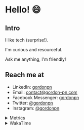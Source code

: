 # Hello! 😄

## Intro

I like tech (surprise!).

I'm curious and resourceful.

Ask me anything, I'm friendly!

## Reach me at

- LinkedIn: [gordonpn](https://www.linkedin.com/in/gordonpn/)
- Email: [contact@gordon-pn.com](mailto:contact@gordon-pn.com)
- Facebook Messenger: [gordonpn](https://www.messenger.com/t/Gordonpn)
- Twitter: [@gordonpn](https://twitter.com/Gordonpn)
- Instagram: [@gordonpn](https://www.instagram.com/gordonpn/)

<details>
  <summary>Metrics</summary>

  <img align="center" src="https://github.com/gordonpn/gordonpn/blob/master/github-metrics.svg" alt="GitHub Metrics">

</details>

<details>
  <summary>WakaTime</summary>

  <!--START_SECTION:waka-->
![Code Time](http://img.shields.io/badge/Code%20Time-0%20secs-blue)

![Profile Views](http://img.shields.io/badge/Profile%20Views-0-blue)

**🐱 My GitHub Data** 

> 🏆 387 Contributions in the Year 2022
 > 
> 📦 141.8 kB Used in GitHub's Storage 
 > 
> 🚫 Not Opted to Hire
 > 
> 📜 33 Public Repositories 
 > 
> 🔑 14 Private Repositories  
 > 
**I'm an Early 🐤** 

```text
🌞 Morning    179 commits    █████░░░░░░░░░░░░░░░░░░░░   19.61% 
🌆 Daytime    341 commits    █████████░░░░░░░░░░░░░░░░   37.35% 
🌃 Evening    356 commits    █████████░░░░░░░░░░░░░░░░   38.99% 
🌙 Night      37 commits     █░░░░░░░░░░░░░░░░░░░░░░░░   4.05%

```
📅 **I'm Most Productive on Wednesday** 

```text
Monday       141 commits    ███░░░░░░░░░░░░░░░░░░░░░░   15.44% 
Tuesday      138 commits    ███░░░░░░░░░░░░░░░░░░░░░░   15.12% 
Wednesday    204 commits    █████░░░░░░░░░░░░░░░░░░░░   22.34% 
Thursday     124 commits    ███░░░░░░░░░░░░░░░░░░░░░░   13.58% 
Friday       128 commits    ███░░░░░░░░░░░░░░░░░░░░░░   14.02% 
Saturday     62 commits     █░░░░░░░░░░░░░░░░░░░░░░░░   6.79% 
Sunday       116 commits    ███░░░░░░░░░░░░░░░░░░░░░░   12.71%

```


📊 **This Week I Spent My Time On** 

```text
⌚︎ Time Zone: America/Toronto

💬 Programming Languages: 
Python                   46 mins             ███████████████░░░░░░░░░░   62.58% 
YAML                     13 mins             ████░░░░░░░░░░░░░░░░░░░░░   18.82% 
Other                    7 mins              ██░░░░░░░░░░░░░░░░░░░░░░░   9.57% 
Bash                     3 mins              █░░░░░░░░░░░░░░░░░░░░░░░░   4.8% 
Markdown                 3 mins              █░░░░░░░░░░░░░░░░░░░░░░░░   4.24%

🔥 Editors: 
VS Code                  1 hr 13 mins        █████████████████████████   100.0%

🐱‍💻 Projects: 
maplelegends-vote-reminde52 mins             █████████████████░░░░░░░░   70.93% 
personal-site            11 mins             ████░░░░░░░░░░░░░░░░░░░░░   16.06% 
dotfiles                 6 mins              ██░░░░░░░░░░░░░░░░░░░░░░░   8.67% 
server-services-configs  3 mins              █░░░░░░░░░░░░░░░░░░░░░░░░   4.34%

💻 Operating System: 
Mac                      1 hr 13 mins        █████████████████████████   100.0%

```

**I Mostly Code in JavaScript** 

```text
JavaScript               10 repos            ████░░░░░░░░░░░░░░░░░░░░░   18.87% 
Java                     10 repos            ████░░░░░░░░░░░░░░░░░░░░░   18.87% 
Python                   7 repos             ███░░░░░░░░░░░░░░░░░░░░░░   13.21% 
Ruby                     4 repos             ██░░░░░░░░░░░░░░░░░░░░░░░   7.55% 
TypeScript               4 repos             ██░░░░░░░░░░░░░░░░░░░░░░░   7.55%

```


**Timeline**

![Chart not found](https://raw.githubusercontent.com/gordonpn/gordonpn/master/charts/bar_graph.png) 


 Last Updated on 09/07/2022 04:29:49 UTC
<!--END_SECTION:waka-->
</details>
